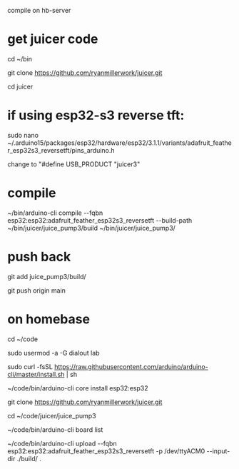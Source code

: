 compile on hb-server

# get juicer code

cd ~/bin

git clone https://github.com/ryanmillerwork/juicer.git

cd juicer

# if using esp32-s3 reverse tft:

sudo nano ~/.arduino15/packages/esp32/hardware/esp32/3.1.1/variants/adafruit_feather_esp32s3_reversetft/pins_arduino.h

change to "#define USB_PRODUCT "juicer3"

# compile

~/bin/arduino-cli compile --fqbn esp32:esp32:adafruit_feather_esp32s3_reversetft --build-path ~/bin/juicer/juice_pump3/build ~/bin/juicer/juice_pump3/

# push back

git add juice_pump3/build/

git push origin main



# on homebase

cd ~/code

sudo usermod -a -G dialout lab

sudo curl -fsSL https://raw.githubusercontent.com/arduino/arduino-cli/master/install.sh | sh

~/code/bin/arduino-cli core install esp32:esp32

git clone https://github.com/ryanmillerwork/juicer.git

cd ~/code/juicer/juice_pump3

~/code/bin/arduino-cli board list 

~/code/bin/arduino-cli upload --fqbn esp32:esp32:adafruit_feather_esp32s3_reversetft -p /dev/ttyACM0 --input-dir ./build/ .
